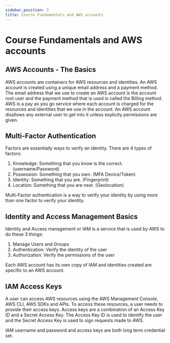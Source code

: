 ```yaml
---
sidebar_position: 3
title: Course Fundamentals and AWS accounts
---
```


# Course Fundamentals and AWS accounts

## AWS Accounts - The Basics

AWS accounts are containers for AWS resources and identities. An AWS account is created using a unique email address and a payment method. The email address that we use to create an AWS account is the account root user and the payment method that is used is called the Billing method. AWS is a pay as you go service where each account is charged for the resources and identities that we use in the account. An AWS account disallows any external user to get into it unless explicity permissions are given.

## Multi-Factor Authentication

Factors are essentially ways to verify an identity. There are 4 types of factors:

1. Knowledge: Something that you know is the correct. (username/Password)
2. Possession: Something that you own. (MFA Device/Token)
3. Identity: Something that you are. (Fingerprint)
4. Location: Something that you are near. (Geolocation)

Multi-Factor authentication is a way to verify your identity by using more than one factor to verify your identity.

## Identity and Access Management Basics

Identity and Access management or IAM is a service that is used by AWS to do these 3 things:

1. Manage Users and Groups
2. Authentication: Verify the identity of the user
3. Authorization: Verify the permissions of the user

Each AWS account has its own copy of IAM and identities created are specific to an AWS account.

## IAM Access Keys

A user can access AWS resources using the AWS Management Console, AWS CLI, AWS SDKs and APIs. To access these resources, a user needs to provide their access keys. Access keys are a combination of an Access Key ID and a Secret Access Key. The Access Key ID is used to identify the user and the Secret Access Key is used to sign requests made to AWS.

IAM username and password and access keys are both long term credential set.
